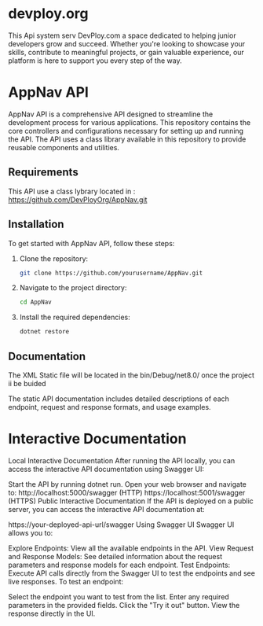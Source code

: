 # devploy.org
This Api system serv DevPloy.com a space dedicated to helping junior developers grow and succeed. Whether you're looking to showcase your skills, contribute to meaningful projects, or gain valuable experience, our platform is here to support you every step of the way.

# AppNav API

AppNav API is a comprehensive API designed to streamline the development process for various applications. This repository contains the core controllers and configurations necessary for setting up and running the API. The API uses a class library available in this repository to provide reusable components and utilities.

## Requirements

This API use a class lybrary located in : https://github.com/DevPloyOrg/AppNav.git

## Installation

To get started with AppNav API, follow these steps:

1. Clone the repository:
    ```sh
    git clone https://github.com/yourusername/AppNav.git
    ```
2. Navigate to the project directory:
    ```sh
    cd AppNav
    ```
3. Install the required dependencies:
    ```sh
    dotnet restore
    ```

## Documentation

The XML Static file will be located in the bin/Debug/net8.0/ once the project ii be buided

The static API documentation  includes detailed descriptions of each endpoint, request and response formats, and usage examples.

# Interactive Documentation
Local Interactive Documentation
After running the API locally, you can access the interactive API documentation using Swagger UI:

Start the API by running dotnet run.
Open your web browser and navigate to:
http://localhost:5000/swagger (HTTP)
https://localhost:5001/swagger (HTTPS)
Public Interactive Documentation
If the API is deployed on a public server, you can access the interactive API documentation at:

https://your-deployed-api-url/swagger
Using Swagger UI
Swagger UI allows you to:

Explore Endpoints: View all the available endpoints in the API.
View Request and Response Models: See detailed information about the request parameters and response models for each endpoint.
Test Endpoints: Execute API calls directly from the Swagger UI to test the endpoints and see live responses.
To test an endpoint:

Select the endpoint you want to test from the list.
Enter any required parameters in the provided fields.
Click the "Try it out" button.
View the response directly in the UI.